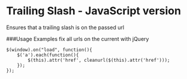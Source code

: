 Trailing Slash - JavaScript version
=================
Ensures that a trailing slash is on the passed url

###Usage Examples
fix all urls on the current with jQuery
	
	$(window).on("load", function(){
		$('a').each(function(){
			$(this).attr('href', cleanurl($(this).attr('href')));
		});
	});
	